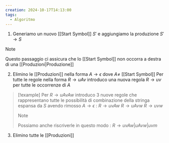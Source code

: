 ```yaml
---
creation: 2024-10-17T14:13:00
tags:
  - Algoritmo
---
```

1. Generiamo un nuovo [[Start Symbol]] $S'$ e aggiungiamo la produzione $S' \to S$ 
>[!note] 
>Questo passaggio ci assicura che lo [[Start Symbol]] non occorra a destra di una [[Produzioni|Produzione]] 

2. Elimino le [[Produzioni]] nella forma $A \to \epsilon$ dove $A \neq$ [[Start Symbol]] 
	Per tutte le regole nella forma $R \to uAv$ introduco una nuova regola $R \to uv$ per tutte le occorrenze di $A$ 
>[!example] 
>Per $R \to uAvAw$ introduco 3 nuove regole che rappresentano tutte le possibilità di combinazione della stringa espansa da $S$ avendo rimosso $A\to \epsilon$  : 
>$R \to uvAw$
>$R \to uAvw$
>$R \to uvw$
>>[!note] 
>>Possiamo anche riscriverle in questo modo : $R \to uvAw | uAvw | uvm$

3. Elimino tutte le [[Produzioni]] 